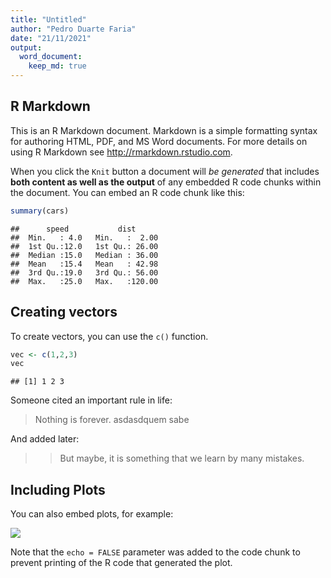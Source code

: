```yaml
---
title: "Untitled"
author: "Pedro Duarte Faria"
date: "21/11/2021"
output: 
  word_document:
    keep_md: true
---
```





## R Markdown

This is an R Markdown document. Markdown is a simple formatting syntax for authoring HTML, PDF, and MS Word documents. For more details on using R Markdown see <http://rmarkdown.rstudio.com>.

When you click the `Knit` button a document will *be generated* that includes **both content as well as the output** of any embedded R code chunks within the document. You can embed an R code chunk like this:


```r
summary(cars)
```

```
##      speed           dist       
##  Min.   : 4.0   Min.   :  2.00  
##  1st Qu.:12.0   1st Qu.: 26.00  
##  Median :15.0   Median : 36.00  
##  Mean   :15.4   Mean   : 42.98  
##  3rd Qu.:19.0   3rd Qu.: 56.00  
##  Max.   :25.0   Max.   :120.00
```

## Creating vectors

To create vectors, you can use the `c()` function.


```r
vec <- c(1,2,3)
vec
```

```
## [1] 1 2 3
```

Someone cited an important rule in life:

> Nothing is forever.
asdasdquem sabe

And added later:

>> But maybe, it is something that we learn by many mistakes.

## Including Plots

You can also embed plots, for example:

![](teste_files/figure-docx/pressure-1.png)<!-- -->

Note that the `echo = FALSE` parameter was added to the code chunk to prevent printing of the R code that generated the plot.
